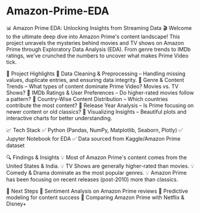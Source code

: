 # Amazon-Prime-EDA

📊 Amazon Prime EDA: Unlocking Insights from Streaming Data
🎬 Welcome to the ultimate deep dive into Amazon Prime's content landscape! This project unravels the mysteries behind movies and TV shows on Amazon Prime through Exploratory Data Analysis (EDA). From genre trends to IMDb ratings, we've crunched the numbers to uncover what makes Prime Video tick.

🚀 Project Highlights
🔹 Data Cleaning & Preprocessing – Handling missing values, duplicate entries, and ensuring data integrity.
🔹 Genre & Content Trends – What types of content dominate Prime Video? Movies vs. TV Shows?
🔹 IMDb Ratings & User Preferences – Do higher-rated movies follow a pattern?
🔹 Country-Wise Content Distribution – Which countries contribute the most content?
🔹 Release Year Analysis – Is Prime focusing on newer content or old classics?
🔹 Visualizing Insights – Beautiful plots and interactive charts for better understanding.

📈 Tech Stack
✅ Python (Pandas, NumPy, Matplotlib, Seaborn, Plotly)
✅ Jupyter Notebook for EDA
✅ Data sourced from Kaggle/Amazon Prime dataset

🔍 Findings & Insights
💡 Most of Amazon Prime's content comes from the United States & India.
💡 TV Shows are generally higher-rated than movies.
💡 Comedy & Drama dominate as the most popular genres.
💡 Amazon Prime has been focusing on recent releases (post-2010) more than classics.

🎯 Next Steps
📌 Sentiment Analysis on Amazon Prime reviews
📌 Predictive modeling for content success
📌 Comparing Amazon Prime with Netflix & Disney+

